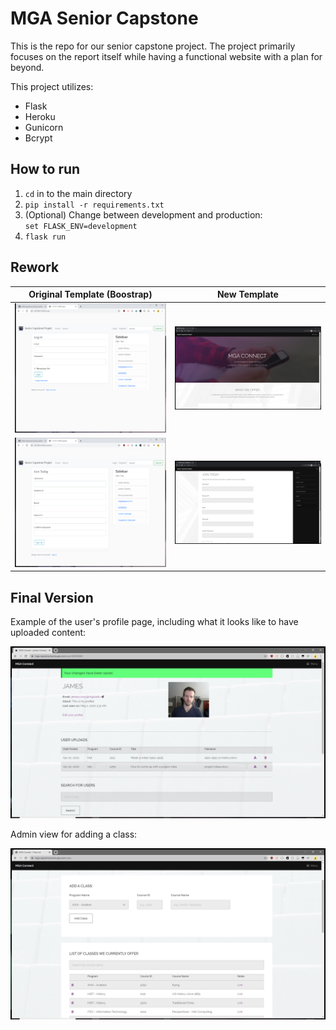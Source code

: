 # MGA Senior Capstone
This is the repo for our senior capstone project. The project primarily focuses on the report 
itself while having a functional website with a plan for beyond.

This project utilizes:
* Flask
* Heroku
* Gunicorn
* Bcrypt

## How to run

1. `cd` in to the main directory
2. `pip install -r requirements.txt`
3. (Optional) Change between development and production:<br> `set FLASK_ENV=development`
4. `flask run`

## Rework

| Original Template (Boostrap)                             | New Template                                         |
|-----------------------------------------------------|------------------------------------------------------|
| ![Log In Old](app/static/GITHUB/old_login.png)   | ![Home New](app/static/GITHUB/new_home.jpg)     |
| ![Register Old](app/static/GITHUB/old_register.png) | ![Register New](app/static/GITHUB/new_register.jpg) |

## Final Version

Example of the user's profile page, including what it looks like to have uploaded content:

![Profile](app/static/GITHUB/profile.jpg)

Admin view for adding a class:

![Classlist](app/static/GITHUB/classlist.jpg)